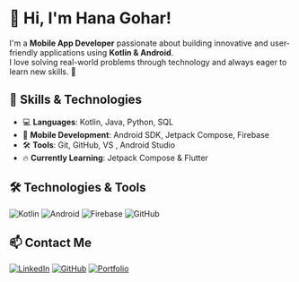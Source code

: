 # 👋 Hi, I'm Hana Gohar!
I'm a **Mobile App Developer** passionate about building innovative and user-friendly applications using **Kotlin & Android**.  
I love solving real-world problems through technology and always eager to learn new skills. 🚀


## 🚀 Skills & Technologies
- 💻 **Languages**: Kotlin, Java, Python, SQL
- 📱 **Mobile Development**: Android SDK, Jetpack Compose, Firebase
- 🛠 **Tools**: Git, GitHub, VS , Android Studio 
- 🔥 **Currently Learning**: Jetpack Compose & Flutter

## 🛠️ Technologies & Tools
![Kotlin](https://img.shields.io/badge/Kotlin-0095D5?style=flat&logo=kotlin&logoColor=white)
![Android](https://img.shields.io/badge/Android-3DDC84?style=flat&logo=android&logoColor=white)
![Firebase](https://img.shields.io/badge/Firebase-FFCA28?style=flat&logo=firebase&logoColor=black)
![GitHub](https://img.shields.io/badge/GitHub-181717?style=flat&logo=github&logoColor=white)

## 📫 Contact Me
[![LinkedIn](https://img.shields.io/badge/LinkedIn-Connect-blue?logo=linkedin)](https://www.linkedin.com/in/hana-gohar/)
[![GitHub](https://img.shields.io/badge/GitHub-Follow-black?logo=github)](https://github.com/hanagohar)
[![Portfolio](https://img.shields.io/badge/Portfolio-Visit-green?logo=internet-explorer)](https://hanagohar.github.io/Personal-Portfolio-/)
